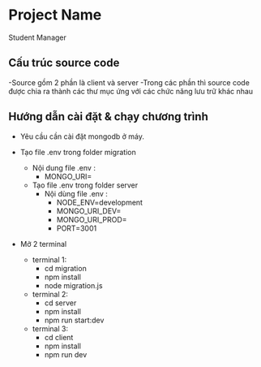 # Project Name

Student Manager

## Cấu trúc source code

-Source gồm 2 phần là client và server
-Trong các phần thì source code được chia ra thành các thư mục ứng với các chức năng lưu trữ khác nhau

## Hướng dẫn cài đặt & chạy chương trình

- Yêu cầu cần cài đặt mongodb ở máy.

- Tạo file .env trong folder migration
  - Nội dung file .env :
    - MONGO_URI=
  - Tạo file .env trong folder server
    - Nội dùng file .env :
      - NODE_ENV=development
      - MONGO_URI_DEV= 
      - MONGO_URI_PROD=
      - PORT=3001
- Mở 2 terminal
  - terminal 1:
    - cd migration
    - npm install
    - node migration.js
  - terminal 2:
    - cd server
    - npm install
    - npm run start:dev
  - terminal 3:
    - cd client
    - npm install
    - npm run dev
